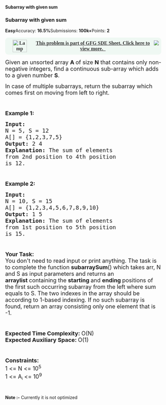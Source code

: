 #### Subarray with given sum

<div><div class="problems_header_content__o_4YA"><div class="problems_header_content__title__L2cB2 g-mb-0"><h3 class="g-m-0">Subarray with given sum<i aria-hidden="true" class="bookmark outline large icon"></i></h3></div><i aria-hidden="true" class="bug icon"></i></div><div class="problems_header_description__t_8PB"><span class="problems_green__cbqrD"><strong>Easy</strong></span><span>Accuracy: <strong>16.5%</strong></span><span>Submissions: <strong>100k+</strong></span><span>Points: <strong>2</strong></span></div><div class="ui divider"></div><div><div><a href="https://practice.geeksforgeeks.org/explore?page=1&amp;curated[]=1&amp;sortBy=submissions" target="_blank"><div style="margin: 14px 0px !important;" class="row"><div class="col-md-12 problems-promotional_banner" style="cursor:pointer; background: #EFF8F3 0% 0% no-repeat padding-box; display: flex; align-items: center; position:                     relative; padding: 1.5%; border-radius: 10px; justify-content: center; text-align: center; font-weight: 600; color: #333;                     font-size: 16px; font-family: sofia-pro"> <img src="https://media.geeksforgeeks.org/img-practice/MaskGroup72-1652267405.svg" alt="Lamp" width="46" height="40" style="background: transparent 0% 0% no-repeat padding-box;opacity: 1; margin: 0 16px;"> <div style="display: flex;"> <span> This problem is part of GFG SDE Sheet. Click here to view more. &nbsp; </span>                             <img src="https://media.geeksforgeeks.org/img-practice/external-1657081738.svg"></div>                         </div></div></a></div><div class="problems_problem_content__Xm_eO"><p><span style="font-size:18px">Given an unsorted array <strong>A </strong>of size <strong>N</strong> that contains only&nbsp;non-negative integers, find a continuous sub-array which adds to a given number <strong>S</strong>.</span></p>

<p><span style="font-size:18px">In case of multiple subarrays, return the subarray which comes first on moving from left to right.</span></p>

<p>&nbsp;</p>

<p><span style="font-size:18px"><strong>Example 1:</strong></span></p>

<pre><span style="font-size:18px"><strong>Input:
</strong>N = 5, S = 12
A[] = {1,2,3,7,5}
<strong>Output: </strong>2 4<strong>
Explanation: </strong>The sum of elements 
from 2nd position to 4th position 
is 12.</span></pre>

<p>&nbsp;</p>

<p><span style="font-size:18px"><strong>Example 2:</strong></span></p>

<pre><span style="font-size:18px"><strong>Input:
</strong>N = 10, S = 15
A[] = {1,2,3,4,5,6,7,8,9,10}
<strong>Output: </strong>1 5<strong>
Explanation: </strong>The sum of elements 
from 1st position to 5th position
is 15.</span>
</pre>

<p>&nbsp;</p>

<p><span style="font-size:18px"><strong>Your Task:</strong><br>
You don't need to read input or print anything. The task is to complete the function <strong>subarraySum</strong>() which takes arr, N and S as input parameters and returns an <strong>arraylist&nbsp;</strong>containing the&nbsp;<strong>starting </strong>and <strong>ending </strong>positions&nbsp;of the&nbsp;first such occurring subarray from the left where sum equals to S. The two indexes in the array should be according to 1-based indexing. If no such subarray is found, return an array consisting only one element that is -1.</span></p>

<p>&nbsp;</p>

<p><span style="font-size:18px"><strong>Expected Time Complexity:&nbsp;</strong>O(N)<br>
<strong>Expected Auxiliary Space:&nbsp;</strong>O(1)</span></p>

<p>&nbsp;</p>

<p><span style="font-size:18px"><strong>Constraints:</strong><br>
1 &lt;= N &lt;= 10<sup>5</sup></span><br>
<span style="font-size:18px">1 &lt;= A</span><sub>i</sub><span style="font-size:18px"> &lt;= 10<sup>9</sup></span></p>

<p>&nbsp;</p>
</div></div><div class="accordion ui problems_accordion_tags_container__zk2Um"></div></div>

**Note :-** Currently it is not optimized
